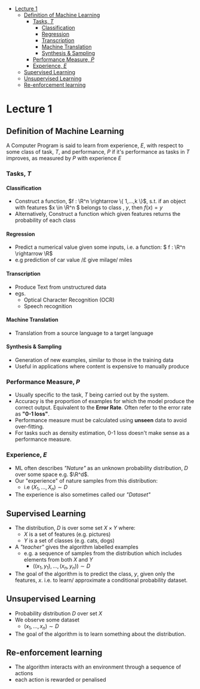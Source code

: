 <!-- @import "[TOC]" {cmd="toc" depthFrom=1 depthTo=6 orderedList=false} -->

<!-- code_chunk_output -->

- [Lecture 1](#lecture-1)
  - [Definition of Machine Learning](#definition-of-machine-learning)
    - [Tasks, $T$](#tasks-t)
      - [Classification](#classification)
      - [Regression](#regression)
      - [Transcription](#transcription)
      - [Machine Translation](#machine-translation)
      - [Synthesis & Sampling](#synthesis--sampling)
    - [Performance Measure, $P$](#performance-measure-p)
    - [Experience, $E$](#experience-e)
  - [Supervised Learning](#supervised-learning)
  - [Unsupervised Learning](#unsupervised-learning)
  - [Re-enforcement learning](#re-enforcement-learning)

<!-- /code_chunk_output -->
# Lecture 1

## Definition of Machine Learning

A Computer Program is said to learn from experience, _E_, with respect to some class of task, _T_, and performance, _P_ if it's performance as tasks in _T_ improves, as measured by _P_ with experience _E_

### Tasks, $T$

#### Classification

- Construct a function, $f : \R^n \rightarrow \{ 1,...,k \}$, s.t. if an object with features $x \in \R^n $ belongs to class , *y*, then $f(x) = y$
- Alternatively, Construct a function which given features returns the probability of each class

#### Regression

- Predict a numerical value given some inputs, i.e. a function: $ f : \R^n \rightarrow \R$
- e.g prediction of car value /£ give milage/ miles

#### Transcription

- Produce Text from unstructured data
- egs.
  - Optical Character Recognition (OCR)
  - Speech recognition

#### Machine Translation

- Translation from a source language to a target language

#### Synthesis & Sampling

- Generation of new examples, similar to those in the training data
- Useful in applications where content is expensive to manually produce

### Performance Measure, $P$

- Usually specific to the task, *T* being carried out by the system. 
- Accuracy is the proportion of examples for which the model produce the correct output. Equivalent to the **Error Rate**. Often refer to the error rate as **"0-1 loss"**.
- Performance measure must be calculated using **unseen** data to avoid over-fitting.
- For tasks such as density estimation, 0-1 loss doesn't make sense as a performance measure.

### Experience, $E$

- ML often describes *"Nature"* as an unknown probability distribution, *$D$* over some space e.g. $\R^d$.
- Our "experience" of nature samples from this distribution:
  - i.e $(X_1,...,X_n) \sim D$
- The experience is also sometimes called our *"Dataset"*


## Supervised Learning 

- The distribution, $D$ is over some set $X \times Y$ where:
  - $X$ is a set of features (e.g. pictures)
  - $Y$ is a set of classes (e.g. cats, dogs)
- A *"teacher"* gives the algorithm labelled examples
  - e.g. a sequence of samples from the distribution which includes elements from both $X$ and $Y$
    - $((x_1,y_1),...,(x_n,y_n)) \sim D$
- The goal of the algorithm is to predict the class, $y$, given only the features, $x$. i.e. to learn/ approximate a conditional probability dataset.

## Unsupervised Learning 

- Probability distribution $D$ over set $X$
- We observe some dataset 
  - $(x_1, ... , x_n) \sim D$
- The goal of the algorithm is to learn something about the distribution.

## Re-enforcement learning

- The algorithm interacts with an environment through a sequence of actions
- each action is rewarded or penalised

